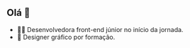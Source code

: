 ## Olá 👋
* 👩‍💻 Desenvolvedora front-end júnior no início da jornada.
*  🎨 Designer gráfico por formação.

<!--
**luanadplr/luanadplr** is a ✨ _special_ ✨ repository because its `README.md` (this file) appears on your GitHub profile.

Here are some ideas to get you started:

- 🔭 I’m currently working on ...
- 🌱 I’m currently learning ...
- 👯 I’m looking to collaborate on ...
- 🤔 I’m looking for help with ...
- 💬 Ask me about ...
- 📫 How to reach me: ...
- 😄 Pronouns: ...
- ⚡ Fun fact: ...
-->
